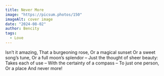 ```yaml
---
title: Never More
image: "https://picsum.photos/150"
imageAlt: cover image
date: "2024-08-02"
author: Bencity
tags:
  - Love
---
```


Isn’t it amazing,
That a burgeoning rose,
Or a magical sunset
Or a sweet song’s tune,
Or a full moon’s splendor –
Just the thought of sheer beauty:
Takes each of use –
With the certainty of a compass –
To just one person,
Or a place
And never more!
